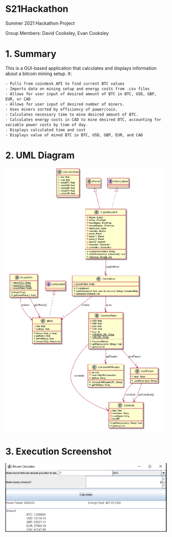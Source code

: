 # S21Hackathon
Summer 2021 Hackathon Project

Group Members: David Cooksley, Evan Cooksley

# 1. Summary
This is a GUI-based application that calculates and displays information about a bitcoin mining setup. It: 

	- Pulls from coindesk API to find current BTC values
	- Imports data on mining setup and energy costs from .csv files
	- Allows for user input of desired amount of BTC in BTC, USD, GBP, EUR, or CAD
	- Allows for user input of desired number of miners.
	- Uses miners sorted by efficiency of power/coin.
	- Calculates necessary time to mine desired amount of BTC.
	- Calculates energy costs in CAD to mine desired BTC, accounting for variable power costs by time of day.
	- Displays calculated time and cost
	- Displays value of mined BTC in BTC, USD, GBP, EUR, and CAD
	
# 2. UML Diagram
![UML Diagram](ProjectUMLDiagram.PNG)

# 3. Execution Screenshot
![Execution Screenshot](BTCOutput.PNG)
	
